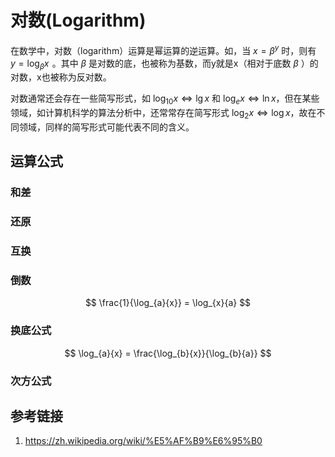 # 对数(Logarithm)


在数学中，对数（logarithm）运算是幂运算的逆运算。如，当 $x=\beta ^{y}$ 时，则有 $y=\log_\beta x\!$ 。其中 $\beta$ 是对数的底，也被称为基数，而y就是x（相对于底数 $\beta$ ）的对数，x也被称为反对数。

对数通常还会存在一些简写形式，如 $\log_{10}{x} \iff \lg{x}$ 和 $\log_{e}{x} \iff \ln{x}$，但在某些领域，如计算机科学的算法分析中，还常常存在简写形式 $\log_{2}{x} \iff \log{x}$，故在不同领域，同样的简写形式可能代表不同的含义。



## 运算公式


### 和差



### 还原

### 互换

### 倒数

$$
\frac{1}{\log_{a}{x}} = \log_{x}{a}
$$
### 换底公式

$$
\log_{a}{x} = \frac{\log_{b}{x}}{\log_{b}{a}}
$$

### 次方公式




## 参考链接
1. https://zh.wikipedia.org/wiki/%E5%AF%B9%E6%95%B0